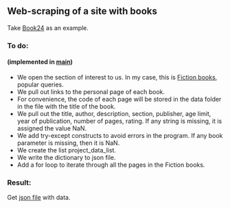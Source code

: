 ## Web-scraping of a site with books
Take [Book24](https://book24.ru/) as an example.
### To do:
#### (implemented in [main](https://github.com/ksenia57/Scrap-book/blob/master/main.py))
+ We open the section of interest to us. In my case, this is [Fiction books](https://book24.ru/catalog/fiction-1592/), popular queries.
+ We pull out links to the personal page of each book.
+ For convenience, the code of each page will be stored in the data folder in the file with the title of the book.
+ We pull out the title, author, description, section, publisher, age limit, year of publication, number of pages, rating. If any string is missing, it is assigned the value NaN.
+ We add try-except constructs to avoid errors in the program. If any book parameter is missing, then it is NaN.
+ We create the list project_data_list.
+ We write the dictionary to json file.
+ Add a for loop to iterate through all the pages in the Fiction books.
### Result:
Get [json file](https://github.com/ksenia57/Scrap-book/blob/master/project_book.json) with data.